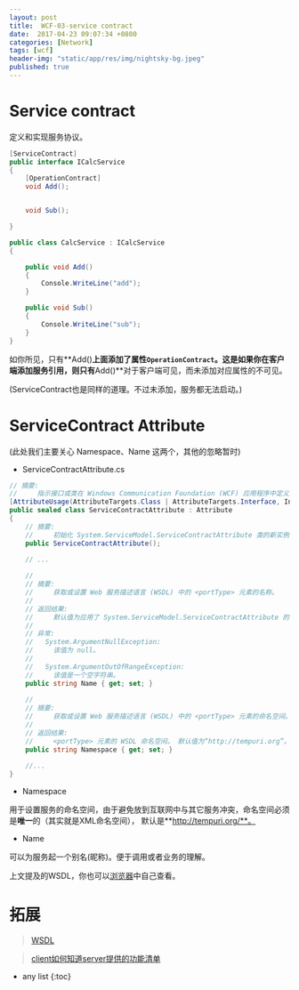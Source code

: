 ```yaml
---
layout: post
title:  WCF-03-service contract
date:  2017-04-23 09:07:34 +0800
categories: [Network]
tags: [wcf]
header-img: "static/app/res/img/nightsky-bg.jpeg"
published: true
---
```


# Service contract

定义和实现服务协议。

```c#
[ServiceContract]
public interface ICalcService
{
    [OperationContract]
    void Add();


    void Sub();

}

public class CalcService : ICalcService
{

    public void Add()
    {
        Console.WriteLine("add");
    }

    public void Sub()
    {
        Console.WriteLine("sub");
    }
}
```

如你所见，只有**Add()**上面添加了属性`OperationContract`。这是如果你在客户端添加服务引用，则只有**Add()**对于客户端可见，而未添加对应属性的不可见。


(ServiceContract也是同样的道理。不过未添加，服务都无法启动。)


# ServiceContract Attribute

(此处我们主要关心 Namespace、Name 这两个，其他的忽略暂时)

- ServiceContractAttribute.cs


```c#
// 摘要: 
//     指示接口或类在 Windows Communication Foundation (WCF) 应用程序中定义服务协定。
[AttributeUsage(AttributeTargets.Class | AttributeTargets.Interface, Inherited = false, AllowMultiple = false)]
public sealed class ServiceContractAttribute : Attribute
{
    // 摘要: 
    //     初始化 System.ServiceModel.ServiceContractAttribute 类的新实例。
    public ServiceContractAttribute();

    // ... 
    
    //
    // 摘要: 
    //     获取或设置 Web 服务描述语言 (WSDL) 中的 <portType> 元素的名称。
    //
    // 返回结果: 
    //     默认值为应用了 System.ServiceModel.ServiceContractAttribute 的类或接口的名称。
    //
    // 异常: 
    //   System.ArgumentNullException:
    //     该值为 null。
    //
    //   System.ArgumentOutOfRangeException:
    //     该值是一个空字符串。
    public string Name { get; set; }
    
    //
    // 摘要: 
    //     获取或设置 Web 服务描述语言 (WSDL) 中的 <portType> 元素的命名空间。
    //
    // 返回结果: 
    //     <portType> 元素的 WSDL 命名空间。 默认值为“http://tempuri.org”。
    public string Namespace { get; set; }
    
    //...
}
```

- Namespace

用于设置服务的命名空间，由于避免放到互联网中与其它服务冲突，命名空间必须是**唯一**的（其实就是XML命名空间），
默认是**http://tempuri.org/**。

- Name

可以为服务起一个别名(昵称)。便于调用或者业务的理解。


上文提及的WSDL，你也可以[浏览器](http://localhost:8008/Service?wsdl)中自己查看。


# 拓展

> [WSDL](http://www.w3school.com.cn/wsdl/index.asp)


> [client如何知道server提供的功能清单](http://www.cnblogs.com/huangxincheng/p/4567822.html)


* any list
{:toc}










